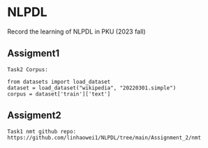 # NLPDL

Record the learning of NLPDL in PKU (2023 fall)

## Assigment1
    Task2 Corpus:

```
from datasets import load_dataset
dataset = load_dataset("wikipedia", "20220301.simple")
corpus = dataset['train']['text']
```

## Assigment2
    Task1 nmt github repo: https://github.com/linhaowei1/NLPDL/tree/main/Assignment_2/nmt